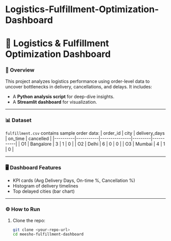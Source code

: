 # Logistics-Fulfillment-Optimization-Dashboard
# 🚚 Logistics & Fulfillment Optimization Dashboard

### 📌 Overview
This project analyzes logistics performance using order-level data to uncover bottlenecks in delivery, cancellations, and delays. It includes:
- A **Python analysis script** for deep-dive insights.
- A **Streamlit dashboard** for visualization.

---

### 📊 Dataset
`fulfillment.csv` contains sample order data:
| order_id | city       | delivery_days | on_time | cancelled |
|----------|-----------|---------------|---------|-----------|
| O1       | Bangalore | 3             | 1       | 0 |
| O2       | Delhi     | 6             | 0       | 0 |
| O3       | Mumbai    | 4             | 1       | 0 |

---

### 🖥️ Dashboard Features
- KPI cards (Avg Delivery Days, On-time %, Cancellation %)
- Histogram of delivery timelines
- Top delayed cities (bar chart)

---

### ⚙️ How to Run
1. Clone the repo:
   ```bash
   git clone <your-repo-url>
   cd meesho-fulfillment-dashboard
